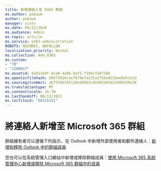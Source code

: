 ```yaml
---
title: 新增連絡人至 O365 群組
ms.author: pebaum
author: pebaum
manager: scotv
ms.date: 04/21/2020
ms.audience: Admin
ms.topic: article
ms.service: o365-administration
ROBOTS: NOINDEX, NOFOLLOW
localization_priority: Normal
ms.collection: Adm_O365
ms.custom:
- "78"
- "1200017"
ms.assetid: da91c64f-dce0-4a06-baf2-f19dcfe8716b
ms.openlocfilehash: 68873026cee7870e7a225a1f5be022bae8e51e1d
ms.sourcegitcommit: ab75f66355116e995b3cb5505465b31989339e28
ms.translationtype: MT
ms.contentlocale: zh-TW
ms.lasthandoff: 08/13/2021
ms.locfileid: "58315151"
---
```

# <a name="add-contacts-to-a-microsoft-365-group"></a>將連絡人新增至 Microsoft 365 群組

群組擁有者可以遵循下列指示，在 Outlook 中新增外部使用者和郵件連絡人：[新增和移除 Outlook 中的群組成員](https://support.office.com/article/3b650f4a-5c9b-4f94-a1bb-0cca4b1091de?wt.mc_id=add_contacts_group.aspx)
  
您也可以在系統管理入口網站中新增或移除群組成員：[使用 Microsoft 365 系統管理中心新增或移除 Microsoft 365 群組中的成員](https://docs.microsoft.com/microsoft-365/admin/create-groups/add-or-remove-members-from-groups)